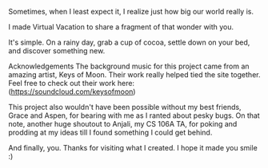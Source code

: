 Sometimes, when I least expect it, I realize just how big our world really is.

I made Virtual Vacation to share a fragment of that wonder with you. 

It's simple. On a rainy day, grab a cup of cocoa, settle down on your bed, and discover something new.


Acknowledgements
The background music for this project came from an amazing artist, Keys of Moon. Their work really helped tied the site together. Feel free to check out their work here:
(https://soundcloud.com/keysofmoon)

This project also wouldn't have been possible without my best friends, Grace and Aspen, for bearing with me as I ranted about pesky bugs.
On that note, another huge shoutout to Anjali, my CS 106A TA, for poking and prodding at my ideas till I found something I could get behind.

And finally, you. Thanks for visiting what I created. I hope it made you smile :)
